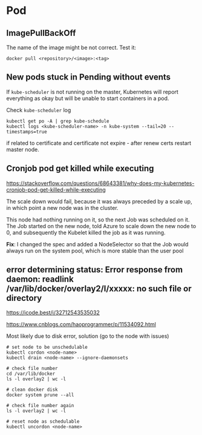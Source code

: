 # Pod

## ImagePullBackOff
The name of the image might be not correct. Test it:
```
docker pull <repository>/<image>:<tag>
```

## New pods stuck in Pending without events
If `kube-scheduler` is not running on the master, Kubernetes will report everything as okay but will be unable to start containers in a pod.

Check `kube-scheduler` log
```
kubectl get po -A | grep kube-schedule
kubectl logs <kube-scheduler-name> -n kube-system --tail=20 --timestamps=true
```
if related to certificate and certificate not expire - after renew certs restart master node.

## Cronjob pod get killed while executing
https://stackoverflow.com/questions/68643381/why-does-my-kubernetes-cronjob-pod-get-killed-while-executing

The scale down would fail, because it was always preceded by a scale up, in which point a new node was in the cluster.

This node had nothing running on it, so the next Job was scheduled on it.
The Job started on the new node, told Azure to scale down the new node to 0, and subsequently the Kubelet killed the job as it was running.

**Fix**: I changed the spec and added a NodeSelector so that the Job would always run on the system pool, which is more stable than the user pool

## error determining status: Error response from daemon: readlink /var/lib/docker/overlay2/l/xxxxx: no such file or directory
https://icode.best/i/32712543535032

https://www.cnblogs.com/haoprogrammer/p/11534092.html

Most likely due to disk error, solution (go to the node with issues)
```
# set node to be unschedulable
kubectl cordon <node-name>
kubectl drain <node-name> --ignore-daemonsets

# check file number
cd /var/lib/docker
ls -l overlay2 | wc -l

# clean docker disk
docker system prune --all

# check file number again
ls -l overlay2 | wc -l

# reset node as schedulable
kubectl uncordon <node-name>
```

